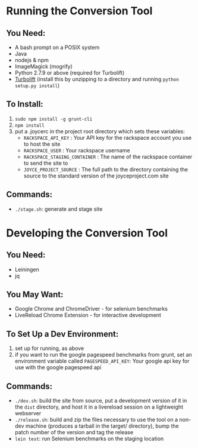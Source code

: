 Running the Conversion Tool
===========================

You Need:
---------
- A bash prompt on a POSIX system
- Java
- nodejs & npm
- ImageMagick (mogrify)
- Python 2.7.9 or above (required for Turbolift)
- [Turbolift](https://github.com/cloudnull/turbolift/archive/v2.1.3.zip)
  (install this by unzipping to a directory and running `python setup.py install`)

To Install:
-----------
1. `sudo npm install -g grunt-cli`
2. `npm install`
3. put a .joycerc in the project root directory which sets these
   variables:
   - `RACKSPACE_API_KEY` : Your API key for the rackspace account you
     use to host the site
   - `RACKSPACE_USER` : Your rackspace username
   - `RACKSPACE_STAGING_CONTAINER` : The name of the rackspace container
     to send the site to
   - `JOYCE_PROJECT_SOURCE` : The full path to the directory containing
     the source to the standard version of the joyceproject.com site

Commands:
---------
- `./stage.sh`: generate and stage site

Developing the Conversion Tool
==============================

You Need:
---------
- Leiningen
- jq

You May Want:
-------------
- Google Chrome and ChromeDriver - for selenium benchmarks
- LiveReload Chrome Extension - for interactive development

To Set Up a Dev Environment:
----------------------------
1. set up for running, as above
2. if you want to run the google pagespeed benchmarks from grunt, set
   an environment variable called `PAGESPEED_API_KEY`: Your google api
   key for use with the google pagespeed api

Commands:
---------
- `./dev.sh`: build the site from source, put a development version of it in the
`dist` directory, and host it in a livereload session on a lightweight webserver
- `./release.sh`: build and zip the files necessary to use the tool on a non-dev machine (produces a tarball in the target/ directory), bump the patch number of the version and tag the release
- `lein test`: run Selenium benchmarks on the staging location
